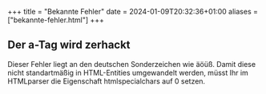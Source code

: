 +++
title = "Bekannte Fehler"
date = 2024-01-09T20:32:36+01:00
aliases = ["bekannte-fehler.html"]
+++

## Der a-Tag wird zerhackt

Dieser Fehler liegt an den deutschen Sonderzeichen wie äöüß. Damit diese nicht standartmäßig in HTML-Entities umgewandelt werden, müsst Ihr im HTMLparser die Eigenschaft htmlspecialchars auf 0 setzen.
